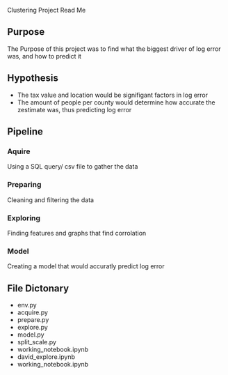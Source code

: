 Clustering Project Read Me

## Purpose
 The Purpose of this project was to find what the biggest driver of log error was, and 
 how to predict it

 ## Hypothesis
 - The tax value and location would be signifigant factors in log error
 - The amount of people per county would determine how accurate the zestimate was, thus predicting 
 log error

## Pipeline
 ### Aquire
 Using a SQL query/ csv file to gather the data
 ### Preparing
 Cleaning and filtering the data
 ### Exploring
 Finding features and graphs that find corrolation
 ### Model
 Creating a model that would accuratly predict log error

## File Dictonary
- env.py
- acquire.py
- prepare.py
- explore.py
- model.py
- split_scale.py
- working_notebook.ipynb
- david_explore.ipynb
- working_notebook.ipynb
